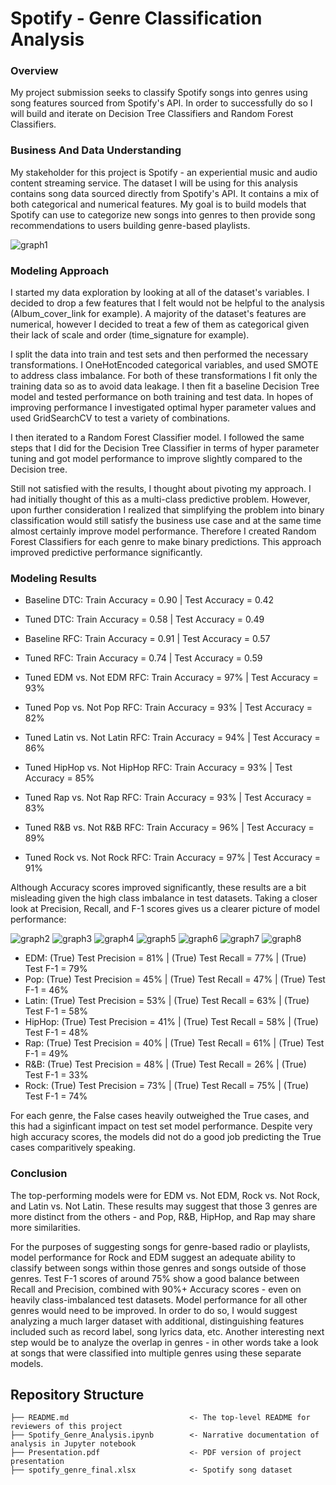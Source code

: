 # Spotify - Genre Classification Analysis

### Overview

My project submission seeks to classify Spotify songs into genres using song features sourced from Spotify's API. In order to successfully do so I will build and iterate on Decision Tree Classifiers and Random Forest Classifiers.

### Business And Data Understanding

My stakeholder for this project is Spotify - an experiential music and audio content streaming service. The dataset I will be using for this analysis contains song data sourced directly from Spotify's API. It contains a mix of both categorical and numerical features. My goal is to build models that Spotify can use to categorize new songs into genres to then provide song recommendations to users building genre-based playlists.

![graph1](./Images/genre_distribution.png)


### Modeling Approach

I started my data exploration by looking at all of the dataset's variables. I decided to drop a few features that I felt would not be helpful to the analysis (Album_cover_link for example). A majority of the dataset's features are numerical, however I decided to treat a few of them as categorical given their lack of scale and order (time_signature for example). 

I split the data into train and test sets and then performed the necessary transformations. I OneHotEncoded categorical variables, and used SMOTE to address class imbalance. For both of these transformations I fit only the training data so as to avoid data leakage. I then fit a baseline Decision Tree model and tested performance on both training and test data. In hopes of improving performance I investigated optimal hyper parameter values and used GridSearchCV to test a variety of combinations.

I then iterated to a Random Forest Classifier model. I followed the same steps that I did for the Decision Tree Classifier in terms of hyper parameter tuning and got model performance to improve slightly compared to the Decision tree.

Still not satisfied with the results, I thought about pivoting my approach. I had initially thought of this as a multi-class predictive problem. However, upon further consideration I realized that simplifying the problem into binary classification would still satisfy the business use case and at the same time almost certainly improve model performance. Therefore I created Random Forest Classifiers for each genre to make binary predictions. This approach improved predictive performance significantly.

### Modeling Results

* Baseline DTC: Train Accuracy = 0.90 | Test Accuracy = 0.42
* Tuned DTC: Train Accuracy = 0.58 | Test Accuracy = 0.49
* Baseline RFC: Train Accuracy = 0.91 | Test Accuracy = 0.57   
* Tuned RFC: Train Accuracy = 0.74 | Test Accuracy = 0.59

* Tuned EDM vs. Not EDM RFC: Train Accuracy = 97% | Test Accuracy = 93%
* Tuned Pop vs. Not Pop RFC: Train Accuracy = 93% | Test Accuracy = 82%
* Tuned Latin vs. Not Latin RFC: Train Accuracy = 94% | Test Accuracy = 86%
* Tuned HipHop vs. Not HipHop RFC: Train Accuracy = 93% | Test Accuracy = 85%
* Tuned Rap vs. Not Rap RFC: Train Accuracy = 93% | Test Accuracy = 83%
* Tuned R&B vs. Not R&B RFC: Train Accuracy = 96% | Test Accuracy = 89%
* Tuned Rock vs. Not Rock RFC: Train Accuracy = 97% | Test Accuracy = 91%

Although Accuracy scores improved significantly, these results are a bit misleading given the high class imbalance in test datasets. Taking a closer look at Precision, Recall, and F-1 scores gives us a clearer picture of model performance:

![graph2](./Images/edm_results.png)
![graph3](./Images/pop_results.png)
![graph4](./Images/latin_results.png)
![graph5](./Images/hiphop_results.png)
![graph6](./Images/rap_results.png)
![graph7](./Images/rnb_results.png)
![graph8](./Images/rock_results.png)


* EDM: (True) Test Precision = 81% | (True) Test Recall = 77% | (True) Test F-1 = 79%
* Pop: (True) Test Precision = 45% | (True) Test Recall = 47% | (True) Test F-1 = 46%
* Latin: (True) Test Precision = 53% | (True) Test Recall = 63% | (True) Test F-1 = 58%
* HipHop: (True) Test Precision = 41% | (True) Test Recall = 58% | (True) Test F-1 = 48%
* Rap: (True) Test Precision = 40% | (True) Test Recall = 61% | (True) Test F-1 = 49%
* R&B: (True) Test Precision = 48% | (True) Test Recall = 26% | (True) Test F-1 = 33%
* Rock: (True) Test Precision = 73% | (True) Test Recall = 75% | (True) Test F-1 = 74%

For each genre, the False cases heavily outweighed the True cases, and this had a siginficant impact on test set model performance. Despite very high accuracy scores, the models did not do a good job predicting the True cases comparitively speaking.

### Conclusion

The top-performing models were for EDM vs. Not EDM, Rock vs. Not Rock, and Latin vs. Not Latin. These results may suggest that those 3 genres are more distinct from the others - and Pop, R&B, HipHop, and Rap may share more similarities.

For the purposes of suggesting songs for genre-based radio or playlists, model performance for Rock and EDM suggest an adequate ability to classify between songs within those genres and songs outside of those genres. Test F-1 scores of around 75% show a good balance between Recall and Precision, combined with 90%+ Accuracy scores - even on heavily class-imbalanced test datasets. Model performance for all other genres would need to be improved. In order to do so, I would suggest analyzing a much larger dataset with additional, distinguishing features included such as record label, song lyrics data, etc. Another interesting next step would be to analyze the overlap in genres - in other words take a look at songs that were classified into multiple genres using these separate models.

## Repository Structure
```
├── README.md                           <- The top-level README for reviewers of this project
├── Spotify_Genre_Analysis.ipynb        <- Narrative documentation of analysis in Jupyter notebook
├── Presentation.pdf                    <- PDF version of project presentation
├── spotify_genre_final.xlsx            <- Spotify song dataset
```
